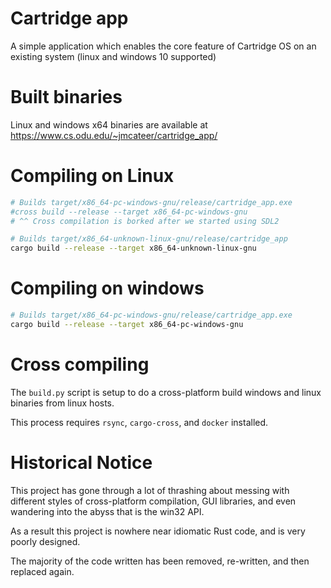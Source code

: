 
# Cartridge app

A simple application which enables the core feature of Cartridge OS
on an existing system (linux and windows 10 supported)

# Built binaries

Linux and windows x64 binaries are available at https://www.cs.odu.edu/~jmcateer/cartridge_app/

# Compiling on Linux

```bash
# Builds target/x86_64-pc-windows-gnu/release/cartridge_app.exe
#cross build --release --target x86_64-pc-windows-gnu
# ^^ Cross compilation is borked after we started using SDL2

# Builds target/x86_64-unknown-linux-gnu/release/cartridge_app
cargo build --release --target x86_64-unknown-linux-gnu
```

# Compiling on windows


```bash
# Builds target/x86_64-pc-windows-gnu/release/cartridge_app.exe
cargo build --release --target x86_64-pc-windows-gnu

```

# Cross compiling

The `build.py` script is setup to do a cross-platform build
windows and linux binaries from linux hosts.

This process requires `rsync`, `cargo-cross`, and `docker` installed.

# Historical Notice

This project has gone through a lot of thrashing about messing with different
styles of cross-platform compilation, GUI libraries, and even wandering into the
abyss that is the win32 API.

As a result this project is nowhere near idiomatic Rust code, and is very poorly designed.

The majority of the code written has been removed, re-written, and then replaced again.


